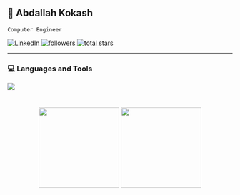 ## 👋 Abdallah Kokash

`Computer Engineer`

<p align="left">
  <a href="https://www.linkedin.com/in/abdallah-kokash-394394334/" target="_blank">
    <img alt="LinkedIn" title="LinkedIn" src="https://custom-icon-badges.demolab.com/badge/-LinkedIn-blue?style=for-the-badge&logo=linkedin&logoColor=white&cache_seconds=1800"/>
  </a>
  <a href="https://github.com/Abdallh510?tab=followers" target="_blank">
    <img alt="followers" title="Follow me on Github" src="https://custom-icon-badges.demolab.com/github/followers/Abdallah510?color=55960c&labelColor=488207&style=for-the-badge&logo=person-add&label=Follow&logoColor=white&cache_seconds=1800"/>
  </a>
  <a href="https://github.com/Abdallah510?tab=repositories&sort=stargazers" target="_blank">
    <img alt="total stars" title="Total stars on GitHub" src="https://custom-icon-badges.demolab.com/github/stars/Abdallah510?color=236ad3&style=for-the-badge&labelColor=1155ba&logo=star&cache_seconds=3600"/>
  </a>
</p>

---

### 💻 Languages and Tools

<p align="left">
  <a href="https://skillicons.dev">
    <img src="https://skillicons.dev/icons?i=git,python,linux,c,java,latex,bash,azure,clion,matlab,pycharm,unity,cs"/>
  </a>
</p>

#

<p align="center">
  <picture>
    <source srcset="https://github-readme-stats.vercel.app/api?username=Abdallah510&show_icons=true&include_all_commits=true&theme=vue&bg_color=00000000&icon_color=58a6ef&hide_border=true&rank_icon=github&cache_seconds=1800" media="(prefers-color-scheme: dark)" />
    <source srcset="https://github-readme-stats.vercel.app/api?username=Abdallah510&show_icons=true&include_all_commits=true&theme=vue&text_color=ffffff&bg_color=00000000&icon_color=58a6ef&hide_border=true&rank_icon=github&cache_seconds=1800" media="(prefers-color-scheme: light), (prefers-color-scheme: no-preference)" />
    <img height="180em" src="https://github-readme-stats.vercel.app/api?username=Abdallah510&show_icons=true&theme=vue&hide_border=true&cache_seconds=1800" />
  </picture>
  <picture>
    <source srcset="https://github-readme-stats.vercel.app/api/top-langs/?username=Abdallah510&layout=compact&langs_count=10&theme=vue&text_color=ffffff&bg_color=00000000&hide_border=true&cache_seconds=1800" media="(prefers-color-scheme: dark)" />
    <source srcset="https://github-readme-stats.vercel.app/api/top-langs/?username=Abdallah510&layout=compact&langs_count=10&theme=vue&bg_color=00000000&hide_border=true&cache_seconds=1800" media="(prefers-color-scheme: light), (prefers-color-scheme: no-preference)" />
    <img height="180em" src="https://github-readme-stats.vercel.app/api/top-langs/?username=Abdallah510&layout=compact&langs_count=10&hide_border=true&cache_seconds=1800" />
  </picture>
</p>
